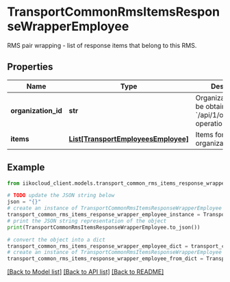# TransportCommonRmsItemsResponseWrapperEmployee

RMS pair wrapping - list of response items that belong to this RMS.

## Properties

Name | Type | Description | Notes
------------ | ------------- | ------------- | -------------
**organization_id** | **str** | Organization ID.                Can be obtained by &#x60;/api/1/organizations&#x60; operation. | 
**items** | [**List[TransportEmployeesEmployee]**](TransportEmployeesEmployee.md) | Items for organization. | 

## Example

```python
from iikocloud_client.models.transport_common_rms_items_response_wrapper_employee import TransportCommonRmsItemsResponseWrapperEmployee

# TODO update the JSON string below
json = "{}"
# create an instance of TransportCommonRmsItemsResponseWrapperEmployee from a JSON string
transport_common_rms_items_response_wrapper_employee_instance = TransportCommonRmsItemsResponseWrapperEmployee.from_json(json)
# print the JSON string representation of the object
print(TransportCommonRmsItemsResponseWrapperEmployee.to_json())

# convert the object into a dict
transport_common_rms_items_response_wrapper_employee_dict = transport_common_rms_items_response_wrapper_employee_instance.to_dict()
# create an instance of TransportCommonRmsItemsResponseWrapperEmployee from a dict
transport_common_rms_items_response_wrapper_employee_from_dict = TransportCommonRmsItemsResponseWrapperEmployee.from_dict(transport_common_rms_items_response_wrapper_employee_dict)
```
[[Back to Model list]](../README.md#documentation-for-models) [[Back to API list]](../README.md#documentation-for-api-endpoints) [[Back to README]](../README.md)


